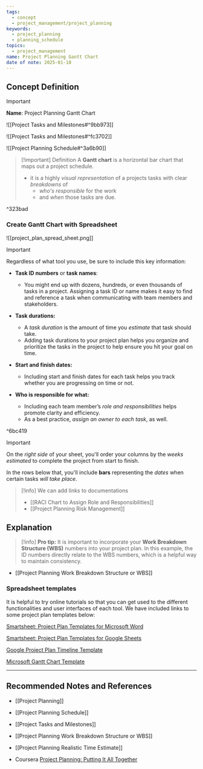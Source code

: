 ```yaml
---
tags:
  - concept
  - project_management/project_planning
keywords:
  - project_planning
  - planning_schedule
topics:
  - project_management
name: Project Planning Gantt Chart
date of note: 2025-01-10
---
```


## Concept Definition

>[!important]
>**Name**: Project Planning Gantt Chart

![[Project Tasks and Milestones#^9bb973]]

![[Project Tasks and Milestones#^fc3702]]

![[Project Planning Schedule#^3a6b90]]


>[!important] Definition
>A **Gantt chart** is a horizontal bar chart that maps out a project schedule.
>- it is a highly *visual representation* of a projects tasks with clear *breakdowns* of 
>	- *who's responsible* for the work 
>	- and *when* those tasks are due.

^323bad

### Create Gantt Chart with Spreadsheet

![[project_plan_spread_sheet.png]]
>[!important]
>Regardless of what tool you use, be sure to include this key information: 
> 
> - **Task ID numbers** or **task names**: 
> 	- You might end up with dozens, hundreds, or even thousands of tasks in a project. Assigning a task ID or name makes it easy to find and reference a task when communicating with team members and stakeholders. 
>     
> - **Task durations:** 
> 	- A *task duration* is the amount of time you *estimate* that task should take. 
> 	- Adding task durations to your project plan helps you organize and prioritize the tasks in the project to help ensure you hit your goal on time. 
>     
> - **Start and finish dates:** 
> 	- Including start and finish dates for each task helps you track whether you are progressing on time or not. 
>     
> - **Who is responsible for what:** 
> 	- Including each team member’s *role and responsibilities* helps promote clarity and efficiency. 
> 	- As a best practice, *assign an owner to each task*, as well.
> 

^6bc419

>[!important]
>On the *right side* of your sheet, you'll order your columns by the *weeks estimated* to complete the project from start to finish.
>
>In the rows below that, you'll include **bars** representing the *dates* when certain tasks *will take place*.

>[!info]
>We can add links to documentations
>- [[RACI Chart to Assign Role and Responsibilities]]
>- [[Project Planning Risk Management]]


## Explanation

>[!info]
>**Pro tip:** It is important to incorporate your **Work Breakdown Structure (WBS)** numbers into your project plan. In this example, the ID numbers directly relate to the WBS numbers, which is a helpful way to maintain consistency.

- [[Project Planning Work Breakdown Structure or WBS]]

### Spreadsheet templates

It is helpful to try online tutorials so that you can get used to the different functionalities and user interfaces of each tool. We have included links to some project plan templates below:

[Smartsheet: Project Plan Templates for Microsoft Word](https://www.smartsheet.com/content/project-plan-templates)

[Smartsheet: Project Plan Templates for Google Sheets](https://www.smartsheet.com/free-google-docs-templates-google-timeline-templates)

[Google Project Plan Timeline Template](https://docs.google.com/spreadsheets/d/1TauRTFipsWDWGqaw6tmqJeknKhVI5IjR5jJvBfVzfGw/template/preview)

[Microsoft Gantt Chart Template](https://create.microsoft.com/en-us/template/simple-gantt-chart-4bf6b793-490f-4623-84ca-c9c6251a91fc)






-----------
##  Recommended Notes and References

- [[Project Planning]]
- [[Project Planning Schedule]]

- [[Project Tasks and Milestones]]
- [[Project Planning Work Breakdown Structure or WBS]]
- [[Project Planning Realistic Time Estimate]]

- Coursera [Project Planning: Putting It All Together](https://www.coursera.org/learn/project-planning-google/home/welcome)